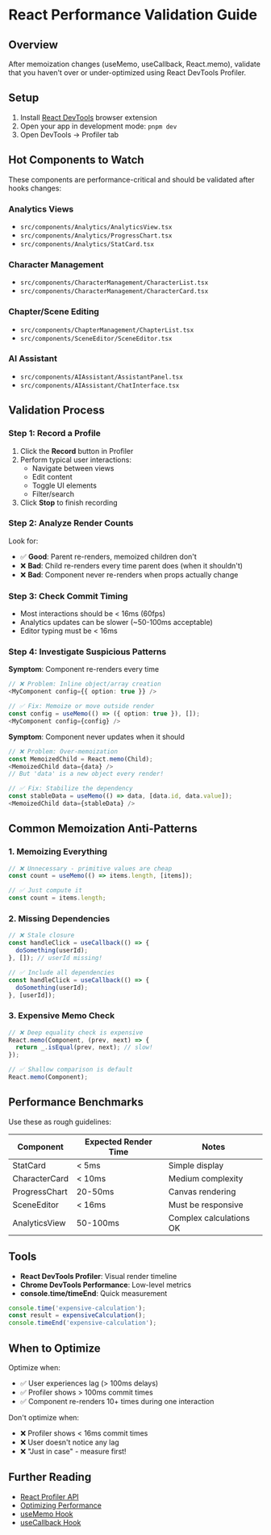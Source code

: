 # React Performance Validation Guide

## Overview

After memoization changes (useMemo, useCallback, React.memo), validate that you haven't over or under-optimized using React DevTools Profiler.

## Setup

1. Install [React DevTools](https://react.dev/learn/react-developer-tools) browser extension
2. Open your app in development mode: `pnpm dev`
3. Open DevTools → Profiler tab

## Hot Components to Watch

These components are performance-critical and should be validated after hooks changes:

### Analytics Views

- `src/components/Analytics/AnalyticsView.tsx`
- `src/components/Analytics/ProgressChart.tsx`
- `src/components/Analytics/StatCard.tsx`

### Character Management

- `src/components/CharacterManagement/CharacterList.tsx`
- `src/components/CharacterManagement/CharacterCard.tsx`

### Chapter/Scene Editing

- `src/components/ChapterManagement/ChapterList.tsx`
- `src/components/SceneEditor/SceneEditor.tsx`

### AI Assistant

- `src/components/AIAssistant/AssistantPanel.tsx`
- `src/components/AIAssistant/ChatInterface.tsx`

## Validation Process

### Step 1: Record a Profile

1. Click the **Record** button in Profiler
2. Perform typical user interactions:
   - Navigate between views
   - Edit content
   - Toggle UI elements
   - Filter/search
3. Click **Stop** to finish recording

### Step 2: Analyze Render Counts

Look for:

- ✅ **Good**: Parent re-renders, memoized children don't
- ❌ **Bad**: Child re-renders every time parent does (when it shouldn't)
- ❌ **Bad**: Component never re-renders when props actually change

### Step 3: Check Commit Timing

- Most interactions should be < 16ms (60fps)
- Analytics updates can be slower (~50-100ms acceptable)
- Editor typing must be < 16ms

### Step 4: Investigate Suspicious Patterns

**Symptom**: Component re-renders every time

```typescript
// ❌ Problem: Inline object/array creation
<MyComponent config={{ option: true }} />

// ✅ Fix: Memoize or move outside render
const config = useMemo(() => ({ option: true }), []);
<MyComponent config={config} />
```

**Symptom**: Component never updates when it should

```typescript
// ❌ Problem: Over-memoization
const MemoizedChild = React.memo(Child);
<MemoizedChild data={data} />
// But 'data' is a new object every render!

// ✅ Fix: Stabilize the dependency
const stableData = useMemo(() => data, [data.id, data.value]);
<MemoizedChild data={stableData} />
```

## Common Memoization Anti-Patterns

### 1. Memoizing Everything

```typescript
// ❌ Unnecessary - primitive values are cheap
const count = useMemo(() => items.length, [items]);

// ✅ Just compute it
const count = items.length;
```

### 2. Missing Dependencies

```typescript
// ❌ Stale closure
const handleClick = useCallback(() => {
  doSomething(userId);
}, []); // userId missing!

// ✅ Include all dependencies
const handleClick = useCallback(() => {
  doSomething(userId);
}, [userId]);
```

### 3. Expensive Memo Check

```typescript
// ❌ Deep equality check is expensive
React.memo(Component, (prev, next) => {
  return _.isEqual(prev, next); // slow!
});

// ✅ Shallow comparison is default
React.memo(Component);
```

## Performance Benchmarks

Use these as rough guidelines:

| Component     | Expected Render Time | Notes                   |
| ------------- | -------------------- | ----------------------- |
| StatCard      | < 5ms                | Simple display          |
| CharacterCard | < 10ms               | Medium complexity       |
| ProgressChart | 20-50ms              | Canvas rendering        |
| SceneEditor   | < 16ms               | Must be responsive      |
| AnalyticsView | 50-100ms             | Complex calculations OK |

## Tools

- **React DevTools Profiler**: Visual render timeline
- **Chrome DevTools Performance**: Low-level metrics
- **console.time/timeEnd**: Quick measurement

```typescript
console.time('expensive-calculation');
const result = expensiveCalculation();
console.timeEnd('expensive-calculation');
```

## When to Optimize

Optimize when:

- ✅ User experiences lag (> 100ms delays)
- ✅ Profiler shows > 100ms commit times
- ✅ Component re-renders 10+ times during one interaction

Don't optimize when:

- ❌ Profiler shows < 16ms commit times
- ❌ User doesn't notice any lag
- ❌ "Just in case" - measure first!

## Further Reading

- [React Profiler API](https://react.dev/reference/react/Profiler)
- [Optimizing Performance](https://react.dev/reference/react/memo)
- [useMemo Hook](https://react.dev/reference/react/useMemo)
- [useCallback Hook](https://react.dev/reference/react/useCallback)

